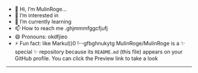 - 👋 Hi, I’m MulinRoge...
- 👀 I’m interested in 
- 🌱 I’m currently learning
- 📫 How to reach me .ghjmmmfggcfjufj
- 😄 Pronouns: okdfjieo
- ⚡ Fun fact: like Markul))0
!--gfbghnukytg
MulinRoge/MulinRoge is a ✨ special ✨ repository because its `README.md` (this file) appears on your GitHub profile.
You can click the Preview link to take a look 
---
